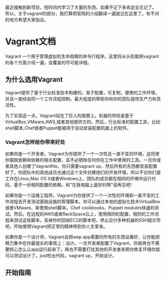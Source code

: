最近接触到新项目，短时间内学习了大量的东西，如果不记下来肯定全忘记了。
所以，关于vagrant的部分，我打算把官网的介绍翻译一遍就记在这里了。有不对的地方希望大家指证。

# Vagrant文档
Vagrant 一个用于管理虚拟机生命周期的命令行程序。这里将从头到尾把vagrant的各个方面介绍一遍，会覆盖的尽可能详细。

## 为什么选用Vagrant
Vagrant提供了基于行业标准技术构建的，易于配置，可复制，便携的工作环境，并且一直经由同一个工作流程控制，最大程度的帮助你和你的团队提供生产力和灵活性。

为了实现这一点，Vagrant站在了巨人的肩膀上。机器的供给是基于VirtualBox,VMware,AWS,或者其他提供方的。然后，行业标准的配置工具，比如shell脚本,Chef或者Puppet能被用于自动安装配置机器上的软件。

### Vagrant怎样给你带来好处
如果你是一个开发者，Vagrant为你提供了一个一次性且一直不变的环境，这将使你摆脱依赖和依赖的相关配置，且不必牺牲任何你在工作中使用的工具。一旦你或者其他人创建了Vagrantfile，你只需要vagrant up，然后所有的东西都安装配置好了。你团队中的其他成员也通过这个文件创建他们的开发环境，所以不论你们是工作在Linux,Mac OS X或者Windows上，团队的成员都在相同的环境中运行代码，基于一份相同配置的依赖。和"在我电脑上是好的啊"说再见吧!

如果你是一个运维工程师，Vagrant为你提供了一个一次性的环境和一直不变的工作流程去开发测试基础设施的管理脚本。你可以通过本地的虚拟化技术VirtualBox或者VMware，来使用shell脚本，Chef cookbooks，Puppet modules快速的测试。然后，在远程的AWS或者RackSpace云上，使用相同的配置，相同的工作流程来测试这些脚本。丢掉你的回收EC2的脚本吧，停止应付多种机器的SSH提示符吧，开始使用Vagrant把正常的精神带到你人生里来。

如果你是一个设计师，Vagrant会把wep app需要的所有的东西设置好，让你能把精力集中在你最擅长的事情上：设计。一旦开发者配置了Vagrant，你就再也不需要担心怎么让app运行起来了。再也不需要打扰其他的开发者来帮你修复环境你就可以测试设计了。just检出代码，vagrant up，开始设计。

## 开始指南
